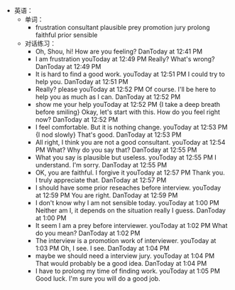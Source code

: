- 英语：
	- 单词：
		- frustration
		  consultant
		  plausible
		  prey
		  promotion
		  jury
		  prolong
		  faithful 
		  prior
		  sensible
	- 对话练习：
		- Oh, Shou, hi! How are you feeling?
		  DanToday at 12:41 PM
		- I am frustration
		  youToday at 12:49 PM
		  Really? What's wrong?
		  DanToday at 12:49 PM
		- It is hard to find a good work.
		  youToday at 12:51 PM
		  I could try to help you.
		  DanToday at 12:51 PM
		- Really? please
		  youToday at 12:52 PM
		  Of course. I'll be here to help you as much as I can.
		  DanToday at 12:52 PM
		- show me your help
		  youToday at 12:52 PM
		  {I take a deep breath before smiling} Okay, let's start with this. How do you feel right now?
		  DanToday at 12:52 PM
		- I feel comfortable. But it is nothing change.
		  youToday at 12:53 PM
		  {I nod slowly} That's good.
		  DanToday at 12:53 PM
		- All right, I think you are not a good consultant.
		  youToday at 12:54 PM
		  What? Why do you say that?
		  DanToday at 12:55 PM
		- What you say is plausible but useless.
		  youToday at 12:55 PM
		  I understand. I'm sorry.
		  DanToday at 12:55 PM
		- OK, you are faithful. I forgive it 
		  youToday at 12:57 PM
		  Thank you. I truly appreciate that.
		  DanToday at 12:57 PM
		- I should have some prior reseaches before interview.
		  youToday at 12:59 PM
		  You are right.
		  DanToday at 12:59 PM
		- I don't know why I am not sensible today.
		  youToday at 1:00 PM
		  Neither am I, it depends on the situation really I guess.
		  DanToday at 1:00 PM
		- It seem I am a prey before interviewer.
		  youToday at 1:02 PM
		  What do you mean?
		  DanToday at 1:02 PM
		- The interview is a promotion work of interviewer.
		  youToday at 1:03 PM
		  Oh, I see. I see.
		  DanToday at 1:04 PM
		- maybe we should need a interview jury.
		  youToday at 1:04 PM
		  That would probably be a good idea.
		  DanToday at 1:04 PM
		- I have to prolong my time of finding work.
		  youToday at 1:05 PM
		  Good luck. I'm sure you will do a good job.